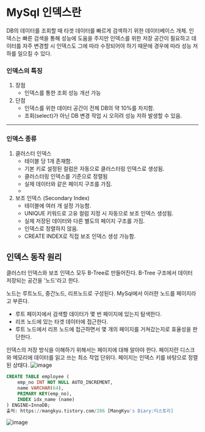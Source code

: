# MySql 인덱스란

DB의 데이터를 조회할 때 타겟 데이터를 빠르게 검색하기 위한 데이터베이스 개체. 인덱스는 빠른 검색을 통해 성능에 도움을 주지만 인덱스를 위한 저장 공간이 필요하고 데이터를 자주 변경할 시 인덱스도 그에 따라 수정되어야 하기 때문에 경우에 따라 성능 저하를 일으킬 수 있다.

### 인덱스의 특징
1. 장점
   - 인덱스를 통한 조회 성능 개선 가능
2. 단점
   - 인덱스를 위한 데이터 공간이 전체 DB의 약 10%를 차지함.
   - 조회(select)가 아닌 DB 변경 작업 시 오히려 성능 저하 발생할 수 있음.


---



### 인덱스 종류

1. 클러스터 인덱스
   - 테이블 당 1개 존재함.
   - 기본 키로 설정된 컬럼은 자동으로 클러스터링 인덱스로 생성됨.
   - 클러스터링 인덱스를 기준으로 정렬됨
   - 실제 데이터와 같은 페이지 구조를 가짐.
   - 
2. 보조 인덱스 (Secondary Index)
   - 테이블에 여러 개 설정 가능함.
   - UNIQUE 키워드로 고유 컬럼 지정 시 자동으로 보조 인덱스 생성됨.
   - 실제 저장된 데이터와 다른 별도의 페이지 구조를 가짐.
   - 인덱스로 정렬하지 않음.
   - CREATE INDEX로 직접 보조 인덱스 생성 가능함.
  


## 인덱스 동작 원리

클러스터 인덱스와 보조 인덱스 모두 B-Tree로 만들어진다. B-Tree 구조에서 데이터 저장되는 공간을 '노드'라고 한다. 

노드는 루트노드, 중간노드, 리프노드로 구성된다. MySql에서 이러한 노드를 페이지라고 부른다.

- 루트 페이지에서 검색할 데이터가 몇 번 페이지에 있는지 탐색한다.
- 리프 노드에 있는 타겟 데이터에 접근한다.
- 루트 노드에서 리프 노드에 접근하면서 몇 개의 페이지를 거쳐갔는지로 효율성을 판단한다.


인덱스의 저장 방식을 이해하기 위해서는 페이지에 대해 알아야 한다. 페이지란 디스크와 메모리에 데이터를 읽고 쓰는 최소 작업 단위다. 
페이지는 인덱스 키를 바탕으로 정렬된 상태다. 
![image](https://github.com/Yuhyeingjoo/DataBase-Study/assets/54518241/199fa05e-898d-459c-93e9-5c2871c110a3)


```sql
CREATE TABLE employee (
    emp_no INT NOT NULL AUTO_INCREMENT,
    name VARCHAR(64),
    PRIMARY KEY(emp_no),
    INDEX idx_name (name)
) ENGINE=InnoDB;
출처: https://mangkyu.tistory.com/286 [MangKyu's Diary:티스토리]
```
![image](https://github.com/Yuhyeingjoo/DataBase-Study/assets/54518241/a6dfcdda-4091-4587-a663-42877724287c)


